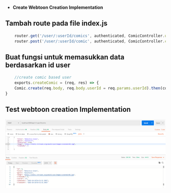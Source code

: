 - **Create Webtoon Creation Implementation**

## Tambah route pada file index.js
```javascript
    router.get('/user/:userId/comics', authenticated, ComicController.userComic)
    router.post('/user/:userId/comic', authenticated, ComicController.createComic)
```

## Buat fungsi untuk memasukkan data berdasarkan id user
```javascript
    //create comic based user
    exports.createComic = (req, res) => {
    Comic.create(req.body, req.body.userId = req.params.userId).then(comics=>res.send(comics))
}
```

## Test webtoon creation Implementation
<img src="./image_git/WebtoonCreateImplementation.PNG" width="800" alt="webtoon"/>